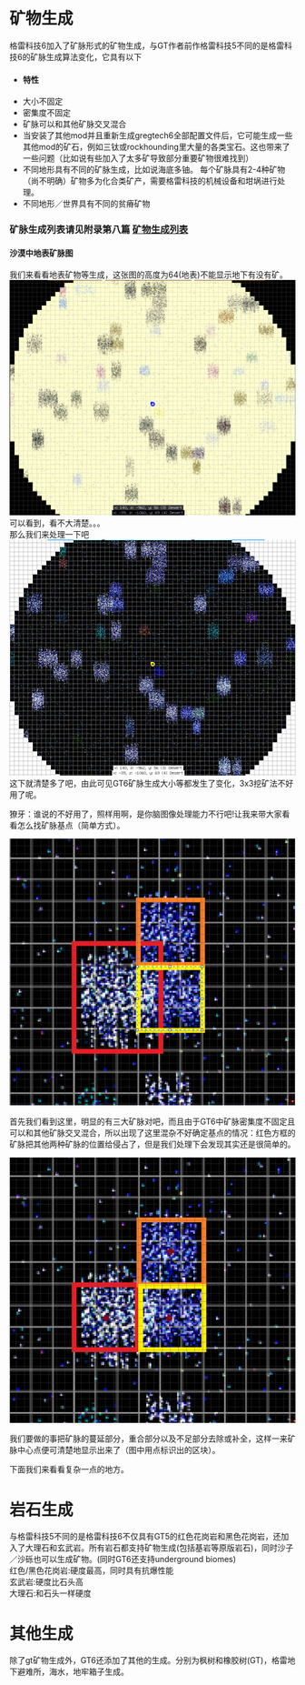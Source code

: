 # 矿物生成

格雷科技6加入了矿脉形式的矿物生成，与GT作者前作格雷科技5不同的是格雷科技6的矿脉生成算法变化，它具有以下

* #### 特性
* 大小不固定
* 密集度不固定
* 矿脉可以和其他矿脉交叉混合
* 当安装了其他mod并且重新生成gregtech6全部配置文件后，它可能生成一些其他mod的矿石，例如三钛或rockhounding里大量的各类宝石。这也带来了一些问题（比如说有些加入了太多矿导致部分重要矿物很难找到）
* 不同地形具有不同的矿脉生成，比如说海底多铀。
  每个矿脉具有2-4种矿物（尚不明确）矿物多为化合类矿产，需要格雷科技的机械设备和坩埚进行处理。
* 不同地形／世界具有不同的贫瘠矿物

### 矿脉生成列表请见附录第八篇 [矿物生成列表](addition/addition-8.md)

#### 沙漠中地表矿脉图

我们来看看地表矿物等生成，这张图的高度为64\(地表\)不能显示地下有没有矿。  
![](/assets/矿脉.png)  
可以看到，看不大清楚。。。  
那么我们来处理一下吧  
![](/assets/矿脉高清.png)  
这下就清楚多了吧，由此可见GT6矿脉生成大小等都发生了变化，3x3挖矿法不好用了呢。

獠牙：谁说的不好用了，照样用啊，是你脑图像处理能力不行吧!让我来带大家看看怎么找矿脉基点（简单方式）。

![](/assets/寻找矿脉-1.png)

首先我们看到这里，明显的有三大矿脉对吧，而且由于GT6中矿脉密集度不固定且可以和其他矿脉交叉混合，所以出现了这里混杂不好确定基点的情况：红色方框的矿脉把其他两种矿脉的位置给侵占了，但是我们处理下会发现其实还是很简单的。

![](/assets/寻找矿脉-2.png)

我们要做的事把矿脉的蔓延部分，重合部分以及不足部分去除或补全，这样一来矿脉中心点便可清楚地显示出来了（图中用点标识出的区块）。

下面我们来看看复杂一点的地方。

# 岩石生成

与格雷科技5不同的是格雷科技6不仅具有GT5的红色花岗岩和黑色花岗岩，还加入了大理石和玄武岩。所有岩石都支持矿物生成\(包括基岩等原版岩石\)，同时沙子／沙砾也可以生成矿物。\(同时GT6还支持underground biomes\)  
红色/黑色花岗岩:硬度最高，同时具有抗爆性能  
玄武岩:硬度比石头高  
大理石:和石头一样硬度

# 其他生成

除了gt矿物生成外，GT6还添加了其他的生成。分别为枫树和橡胶树\(GT\)，格雷地下避难所，海水，地牢箱子生成。

